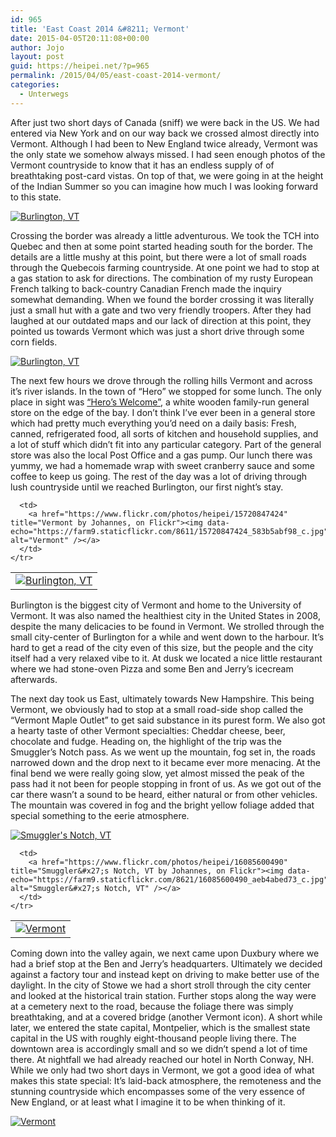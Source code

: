 ```yaml
---
id: 965
title: 'East Coast 2014 &#8211; Vermont'
date: 2015-04-05T20:11:08+00:00
author: Jojo
layout: post
guid: https://heipei.net/?p=965
permalink: /2015/04/05/east-coast-2014-vermont/
categories:
  - Unterwegs
---
```

After just two short days of Canada (sniff) we were back in the US. We had entered via New York and on our way back we crossed almost directly into Vermont. Although I had been to New England twice already, Vermont was the only state we somehow always missed. I had seen enough photos of the Vermont countryside to know that it has an endless supply of of breathtaking post-card vistas. On top of that, we were going in at the height of the Indian Summer so you can imagine how much I was looking forward to this state.

<div class="img aligncenter">
  <a href="https://www.flickr.com/photos/heipei/16065662378" title="Burlington, VT by Johannes, on Flickr"><img data-echo="https://farm8.staticflickr.com/7534/16065662378_560410a0d9_b.jpg" alt="Burlington, VT" /></a>
</div>

Crossing the border was already a little adventurous. We took the TCH into Quebec and then at some point started heading south for the border. The details are a little mushy at this point, but there were a lot of small roads through the Quebecois farming countryside. At one point we had to stop at a gas station to ask for directions. The combination of my rusty European French talking to back-country Canadian French made the inquiry somewhat demanding. When we found the border crossing it was literally just a small hut with a gate and two very friendly troopers. After they had laughed at our outdated maps and our lack of direction at this point, they pointed us towards Vermont which was just a short drive through some corn fields.

<div class="img aligncenter">
  <a href="https://www.flickr.com/photos/heipei/16252360902" title="Burlington, VT by Johannes, on Flickr"><img data-echo="https://farm8.staticflickr.com/7512/16252360902_dbcf576868_b.jpg" alt="Burlington, VT" /></a>
</div>

The next few hours we drove through the rolling hills Vermont and across it&#8217;s river islands. In the town of &#8220;Hero&#8221; we stopped for some lunch. The only place in sight was [&#8220;Hero&#8217;s Welcome&#8221;](http://heroswelcome.com/), a white wooden family-run general store on the edge of the bay. I don&#8217;t think I&#8217;ve ever been in a general store which had pretty much everything you&#8217;d need on a daily basis: Fresh, canned, refrigerated food, all sorts of kitchen and household supplies, and a lot of stuff which didn&#8217;t fit into any particular category. Part of the general store was also the local Post Office and a gas pump. Our lunch there was yummy, we had a homemade wrap with sweet cranberry sauce and some coffee to keep us going. The rest of the day was a lot of driving through lush countryside until we reached Burlington, our first night&#8217;s stay.

<div class="img aligncenter">
  <table>
    <tr>
      <td>
        <a href="https://www.flickr.com/photos/heipei/16065820430" title="Burlington, VT by Johannes, on Flickr"><img data-echo="https://farm9.staticflickr.com/8677/16065820430_8c41bd3044_c.jpg" alt="Burlington, VT" /></a>
      </td>
      
      <td>
        <a href="https://www.flickr.com/photos/heipei/15720847424" title="Vermont by Johannes, on Flickr"><img data-echo="https://farm9.staticflickr.com/8611/15720847424_583b5abf98_c.jpg" alt="Vermont" /></a>
      </td>
    </tr>
  </table>
</div>

Burlington is the biggest city of Vermont and home to the University of Vermont. It was also named the healthiest city in the United States in 2008, despite the many delicacies to be found in Vermont. We strolled through the small city-center of Burlington for a while and went down to the harbour. It&#8217;s hard to get a read of the city even of this size, but the people and the city itself had a very relaxed vibe to it. At dusk we located a nice little restaurant where we had stone-oven Pizza and some Ben and Jerry&#8217;s icecream afterwards.

The next day took us East, ultimately towards New Hampshire. This being Vermont, we obviously had to stop at a small road-side shop called the &#8220;Vermont Maple Outlet&#8221; to get said substance in its purest form. We also got a hearty taste of other Vermont specialties: Cheddar cheese, beer, chocolate and fudge. Heading on, the highlight of the trip was the Smuggler&#8217;s Notch pass. As we went up the mountain, fog set in, the roads narrowed down and the drop next to it became ever more menacing. At the final bend we were really going slow, yet almost missed the peak of the pass had it not been for people stopping in front of us. As we got out of the car there wasn&#8217;t a sound to be heard, either natural or from other vehicles. The mountain was covered in fog and the bright yellow foliage added that special something to the eerie atmosphere.

<div class="img aligncenter">
  <div>
    <a href="https://www.flickr.com/photos/heipei/16093450590" title="Smuggler&#x27;s Notch, VT by Johannes, on Flickr"><img data-echo="https://farm8.staticflickr.com/7465/16093450590_5a652610d2_b.jpg" alt="Smuggler&#x27;s Notch, VT" /></a>
  </div>
  
  <table>
    <tr>
      <td>
        <a href="https://www.flickr.com/photos/heipei/16320347845" title="Vermont by Johannes, on Flickr"><img data-echo="https://farm9.staticflickr.com/8666/16320347845_40f7ea0a58_c.jpg" alt="Vermont" /></a>
      </td>
      
      <td>
        <a href="https://www.flickr.com/photos/heipei/16085600490" title="Smuggler&#x27;s Notch, VT by Johannes, on Flickr"><img data-echo="https://farm9.staticflickr.com/8621/16085600490_aeb4abed73_c.jpg" alt="Smuggler&#x27;s Notch, VT" /></a>
      </td>
    </tr>
  </table>
</div>

Coming down into the valley again, we next came upon Duxbury where we had a brief stop at the Ben and Jerry&#8217;s headquarters. Ultimately we decided against a factory tour and instead kept on driving to make better use of the daylight. In the city of Stowe we had a short stroll through the city center and looked at the historical train station. Further stops along the way were at a cemetery next to the road, because the foliage there was simply breathtaking, and at a covered bridge (another Vermont icon). A short while later, we entered the state capital, Montpelier, which is the smallest state capital in the US with roughly eight-thousand people living there. The downtown area is accordingly small and so we didn&#8217;t spend a lot of time there. At nightfall we had already reached our hotel in North Conway, NH. While we only had two short days in Vermont, we got a good idea of what makes this state special: It&#8217;s laid-back atmosphere, the remoteness and the stunning countryside which encompasses some of the very essence of New England, or at least what I imagine it to be when thinking of it.

<div class="img aligncenter">
  <a href="https://www.flickr.com/photos/heipei/16318564641" title="Vermont by Johannes, on Flickr"><img data-echo="https://farm8.staticflickr.com/7506/16318564641_61a827baca_b.jpg" alt="Vermont" /></a>
</div>
